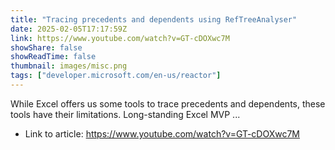 ```yaml
---
title: "Tracing precedents and dependents using RefTreeAnalyser"
date: 2025-02-05T17:17:59Z
link: https://www.youtube.com/watch?v=GT-cDOXwc7M
showShare: false
showReadTime: false
thumbnail: images/misc.png
tags: ["developer.microsoft.com/en-us/reactor"]
---
```

While Excel offers us some tools to trace precedents and dependents, these tools have their limitations. Long-standing Excel MVP ...

- Link to article: https://www.youtube.com/watch?v=GT-cDOXwc7M